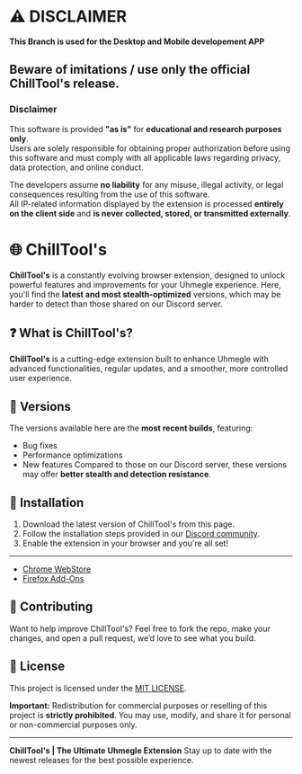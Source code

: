 # ⚠️ DISCLAIMER

**This Branch is used for the Desktop and Mobile developement APP**

**Beware of imitations / use only the official ChillTool's release.**
---
### Disclaimer

This software is provided **"as is"** for **educational and research purposes only**.  
Users are solely responsible for obtaining proper authorization before using this software and must comply with all applicable laws regarding privacy, data protection, and online conduct.

The developers assume **no liability** for any misuse, illegal activity, or legal consequences resulting from the use of this software.  
All IP-related information displayed by the extension is processed **entirely on the client side** and **is never collected, stored, or transmitted externally**.

# 🌐 ChillTool's

**ChillTool's** is a constantly evolving browser extension, designed to unlock powerful features and improvements for your Uhmegle experience. Here, you'll find the **latest and most stealth-optimized** versions, which may be harder to detect than those shared on our Discord server.

## ❓ What is ChillTool's?

**ChillTool's** is a cutting-edge extension built to enhance Uhmegle with advanced functionalities, regular updates, and a smoother, more controlled user experience.

## 🚀 Versions

The versions available here are the **most recent builds**, featuring:

* Bug fixes
* Performance optimizations
* New features
  Compared to those on our Discord server, these versions may offer **better stealth and detection resistance**.

## 🔧 Installation

1. Download the latest version of ChillTool's from this page.
2. Follow the installation steps provided in our [Discord community](https://discord.gg/FBsPkXDche).
3. Enable the extension in your browser and you're all set!
---
* [Chrome WebStore](https://chromewebstore.google.com/detail/pdkdjcijjkhhkfdfbdgdfdgobnliphjd)
* [Firefox Add-Ons](https://addons.mozilla.org/firefox/addon/chilltool-s)

## 🤝 Contributing

Want to help improve ChillTool's?
Feel free to fork the repo, make your changes, and open a pull request, we’d love to see what you build.

## 📄 License

This project is licensed under the [MIT LICENSE](https://github.com/ChillSpotIT/ChillTool-s/blob/version/LICENSE).

**Important:** Redistribution for commercial purposes or reselling of this project is **strictly prohibited**. You may use, modify, and share it for personal or non-commercial purposes only.

---

**ChillTool's | The Ultimate Uhmegle Extension**
Stay up to date with the newest releases for the best possible experience.
